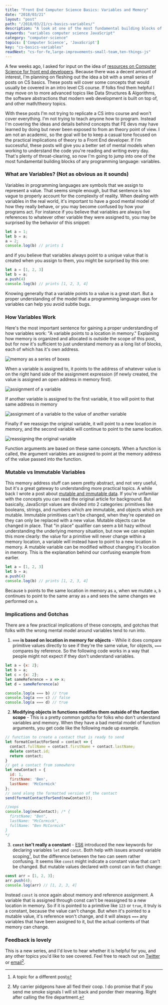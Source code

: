 ```yaml
---
title: "Front End Computer Science Basics: Variables and Memory"
date: "2018/03/21"
layout: "post"
path: "/2018/03/21/cs-basics-variables/"
description: "A look at one of the most fundamental building blocks of programming"
keywords: "variables computer science JavaScript"
category: "computer-science"
topics: ['Computer Science', 'JavaScript']
key: "cs-basics-variables"
readNext: "cs-for-fe,large-improvements-small-team,ten-things-js"
---
```


A few weeks ago, I asked for input on the idea of [resources on Computer Science for front end developers](https://benmccormick.org/2018/02/20/cs-for-fe/).  Because there was a decent amount of interest, I'm planning on fleshing out the idea a bit with a small series of posts on CS basics.  These posts will cover some concepts that would usually be covered in an intro level CS course.  If folks find them helpful I may move on to more advanced topics like Data Structures & Algorithms, the software abstractions that modern web development is built on top of, and other math/theory topics.

With these posts I'm not trying to replicate a CS intro course and won't cover everything.  I'm not trying to teach anyone how to program.  Instead I'm covering the ideas and details behind concepts that FE devs may have learned by doing but never been exposed to from an theory point of view.  I am not an academic, so the goal will be to keep a casual tone focused on the practical implications of theory to a Front End developer.  If I'm successful, these posts will give you a better set of mental models when working to understand the code you're reading and writing every day.  That's plenty of throat-clearing, so now I'm going to jump into one of the most fundamental building blocks of any programming language: variables.

### What are Variables? (Not as obvious as it sounds)

Variables in programming languages are symbols that we assign to represent a value.  That seems simple enough, but that sentence is too vague to properly account for the complexity of reality.  When dealing with variables in the real world, it's important to have a good mental model of how they really behave, or you may become confused by how your programs act.  For instance if you believe that variables are always live references to whatever other variable they were assigned to, you may be surprised by the behavior of this snippet:

```javascript
let a = 1;
let b = a;
a = 2;
console.log(b) // prints 1
```

and if you believe that variables always point to a unique value that is created when you assign to them, you might be surprised by this one:

```javascript
let a = [1, 2, 3]
let b = a;
a.push(4)
console.log(b) // prints [1, 2, 3, 4]
```

Knowing generally that a variable points to a value is a great start.  But a proper understanding of the model that a programming language uses for variables can help you avoid subtle bugs.

### How Variables Work

Here's the most important sentence for gaining a proper understanding of how variables work: "A variable points to a location in memory."  Explaining how memory is organized and allocated is outside the scope of this post, but for now it's sufficient to just understand memory as a long list of blocks, each of which has it's own address.  

![memory as a series of boxes](./memory1.png)

When a variable is assigned to, it points to the address of whatever value is on the right hand side of the assignment expression (if newly created, the value is assigned an open address in memory first).

![assignment of a variable](./memory2.png)

If another variable is assigned to the first variable, it too will point to that same address in memory

![assignment of a variable to the value of another variable](./memory3.png)

Finally if we reassign the original variable, it will point to a new location in memory, and the second variable will continue to point to the same location.

![reassigning the original variable](./memory4.png)

Function arguments are based on these same concepts.  When a function is called, the argument variables are assigned to point at the memory address of the value passed into the function.


### Mutable vs Immutable Variables

This memory address stuff can seem pretty abstract, and not very useful, but it's a great gateway to understanding more practical topics.  A while back I wrote a post about [mutable and immutable data](https://benmccormick.org/2016/06/04/what-are-mutable-and-immutable-data-structures-2/).  If you're unfamiliar with the concepts you can read the original article for background.  But basically, JavaScript values are divided into 2 categories: primitives like booleans, strings, and numbers which are immutable, and objects which are mutable.  Immutable primitives can't be changed, when they're operated on they can only be replaced with a new value.  Mutable objects can be changed in place.  That "in place" qualifier can seem a bit hazy without understanding the underlying memory situation, but now we can explain this more clearly: the value for a primitive will never change within a memory location, a variable will instead have to point to a new location in memory.  A mutable variable can be modified without changing it's location in memory.  This is the explanation behind our confusing example from earlier.

```javascript
let a = [1, 2, 3]
let b = a;
a.push(4)
console.log(b) // prints [1, 2, 3, 4]
```

Because `b` points to the same location in memory as `a`, when we mutate `a`, `b` continues to point to the same array as `a` and sees the same changes we performed on `a`.

### Implications and Gotchas

There are a few practical implications of these concepts, and gotchas that folks with the wrong mental model around variables tend to run into.

1. **`===` is based on location in memory for objects** - While it does compare primitive values directly to see if they're the same value, for objects, `===` compares by reference.  So the following code works in a way that people might not expect if they don't understand variables.

```javascript
let a = {x: 2};
let b = a;
let c = {x: 2};
let sameReference = x => x;
let d = sameReference(a)

console.log(a === b) // true
console.log(a === c) // false
console.log(a === d) // true
```

2. **Modifying objects in functions modifies them outside of the function scope** - This is a pretty common gotcha for folks who don't understand variables and memory.  When they have a bad mental model of function arguments, you get code like the following made up example.

```javascript
// function to create a contact that is ready to send
let formatContactForSend = contact => {
  contact.fullName = contact.firstName + contact.lastName;
  delete contact.id;
  return contact;
}
// get a contact from somewhere
let newContact = {
  id: 1,
  firstName: 'Ben',
  lastName: 'McCormick'
};
// send along the formatted version of the contact
send(formatContactForSend(newContact));

//oops
console.log(newContact); /* {
  firstName: "Ben",
  lastName: "McCormick",
  fullName: "Ben McCormick"
}
*/
```
3. **`const` isn't really a constant** - [ES6](https://benmccormick.org/2015/09/14/es5-es6-es2016-es-next-whats-going-on-with-javascript-versioning/) introduced the new keywords for declaring variables `let` and `const`.  Both help with issues around variable scoping[^1], but the difference between the two can seem rather confusing.  It seems like `const` might indicate a constant value that can't be changed.  But mutable values declared with const can in fact change:

```javascript
const arr = [1, 2, 3];
arr.push(4);
console.log(arr) // [1, 2, 3, 4]
```

Instead `const` is once again about memory and reference assignment.  A variable that is assigned through const can't be reassigned to a new location in memory.  So if it is pointed to a primitive like `123` or `true`, it truly is a constant, because the value can't change. But when it's pointed to a mutable value, it's reference won't change, and it will always `===` any variables that have been assigned to it, but the actual contents of that memory can change.


### Feedback is lovely

This is a new series, and I'd love to hear whether it is helpful for you, and any other topics you'd like to see covered. Feel free to reach out on [Twitter](https://twitter.com/ben336) or [email](mailto:ben@benmccormick.org)[^2].  


[^1]: A topic for a different post
[^2]: My carrier pidgeons have all fled their coop. I do promise that if you send me smoke signals I will sit back and ponder their meaning. Right after calling the fire department.
